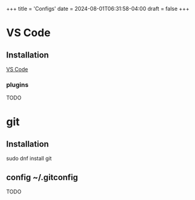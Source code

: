 +++
title = 'Configs'
date = 2024-08-01T06:31:58-04:00
draft = false
+++

# VS Code
## Installation
  [VS Code](https://code.visualstudio.com/)
### plugins
  TODO

# git
## Installation
  sudo dnf install git
## config ~/.gitconfig
  TODO
